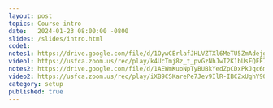 ```yaml
---
layout: post
topics: Course intro
date:   2024-01-23 08:00:00 -0800
slides: /slides/intro.html
code1: 
notes1: https://drive.google.com/file/d/1OywCErlafJHLVZTXl6MeTU5ZmAdejgb8/view?usp=drive_link
video1: https://usfca.zoom.us/rec/play/k4UcTmj8z_t_pvGzNhJwI2K1bUsFQFF7TCtEdg4Xh2V1LLwRytYvDkEHHm_sDpaU6tF3mCse_ZAfavM.rk2Smk_Sj3cRgpwh?canPlayFromShare=true&from=share_recording_detail&continueMode=true&componentName=rec-play&originRequestUrl=https%3A%2F%2Fusfca.zoom.us%2Frec%2Fshare%2FcQDNNF2W3ogvTzTTYb5vt_IUKHs9e_YF2yJcfoDQ7KjCggLMZXKMpaMmVC93PF6n.t1-RQBaZ-98CSWPU
notes2: https://drive.google.com/file/d/1AEWmKuoNpTyBUBkYedZpCDxPkJqc6mGL/view?usp=drive_link
video2: https://usfca.zoom.us/rec/play/iXB9CSKarePe7Jev9IlR-IBCZxUghY9Oxo70y2jUG9XFYPyKkv6kJYC56xjbAIOXDv7i9e1gRsU0mmz0.adYxRnKbkF2HgD6R?canPlayFromShare=true&from=share_recording_detail&continueMode=true&componentName=rec-play&originRequestUrl=https%3A%2F%2Fusfca.zoom.us%2Frec%2Fshare%2FRJNXyb-38EGQ98J5_mZCgJ7KyTQHFYx-M6Qw_F-oGurL0FFd41k_MJiGHg3GES8.MIYWOjjgJ8mWKInc
category: setup
published: true
---
```


